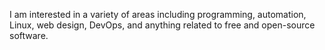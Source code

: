 I am interested in a variety of areas including programming, automation, Linux, web design, DevOps, and anything related to free and open-source software.
